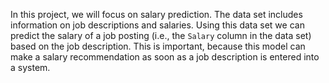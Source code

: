 In this project, we will focus on salary prediction. The data set includes information on job descriptions and salaries. Using this data set we can predict the salary of a job posting (i.e., the `Salary` column in the data set) based on the job description. This is important, because this model can make a salary recommendation as soon as a job description is entered into a system.
